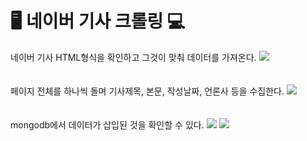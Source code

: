 #  🖥 네이버 기사 크롤링 💻
네이버 기사 HTML형식을 확인하고 그것이 맞춰 데이터를 가져온다.
<img src="https://user-images.githubusercontent.com/91523484/217181869-54f03d16-8cf1-48e8-9d1e-d8aad3d24f09.png">
<br/>
<br/>
<br/>
페이지 전체를 하나씩 돌며 기사제목, 본문, 작성날짜, 언론사 등을 수집한다.
<img src="https://user-images.githubusercontent.com/91523484/217182408-67a905c6-0c61-4cd9-84ee-fa13e9d4d7ac.png">
<br/>
<br/>
<br/>
mongodb에서 데이터가 삽입된 것을 확인할 수 있다.
<img src="https://user-images.githubusercontent.com/91523484/217182907-2bdd969a-8ad0-49bd-9e46-e04efdf166e3.png">
<img src="https://user-images.githubusercontent.com/91523484/217182991-49359e27-fcb3-490f-9f14-0e31575221ba.png">
